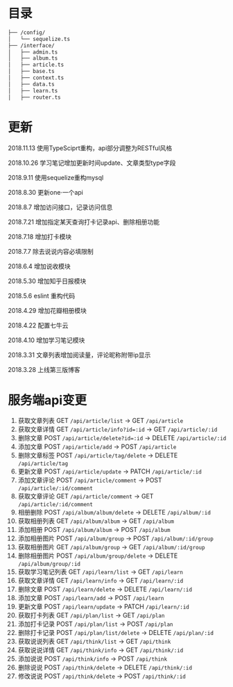 # 目录

```bash
├── /config/
│   └── sequelize.ts
├── /interface/
│   ├── admin.ts
│   ├── album.ts
│   ├── article.ts
│   ├── base.ts
│   ├── context.ts
│   ├── data.ts
│   ├── learn.ts
│   ├── router.ts
```

# 更新

2018.11.13 使用TypeSciprt重构，api部分调整为RESTful风格

2018.10.26 学习笔记增加更新时间update、文章类型type字段

2018.9.11 使用sequelize重构mysql

2018.8.30 更新one·一个api

2018.8.7 增加访问接口，记录访问信息

2018.7.21 增加指定某天查询打卡记录api、删除相册功能

2018.7.18 增加打卡模块

2018.7.7 除去说说内容必填限制

2018.6.4 增加说收模块

2018.5.30 增加知乎日报模块

2018.5.6 eslint 重构代码

2018.4.29 增加花瓣相册模块

2018.4.22 配置七牛云

2018.4.10 增加学习笔记模块

2018.3.31 文章列表增加阅读量，评论昵称附带ip显示

2018.3.28 上线第三版博客


# 服务端api变更

1. 获取文章列表 GET `/api/article/list` -> GET `/api/article`
2. 获取文章详情 GET `/api/article/info?id=:id` -> GET `/api/article/:id`
3. 删除文章 POST `/api/article/delete?id=:id` -> DELETE `/api/article/:id`
4. 添加文章 POST `/api/article/add` -> POST `/api/article`
5. 删除文章标签 POST `/api/article/tag/delete` -> DELETE `/api/article/tag`
6. 更新文章 POST `/api/article/update` -> PATCH `/api/article/:id`
7. 添加文章评论 POST `/api/article/comment` -> POST `/api/article/:id/comment`
8. 获取文章评论 GET `/api/article/comment` -> GET `/api/article/:id/comment`
9. 相册删除 POST `/api/album/album/delete` -> DELETE `/api/album/:id`
10. 获取相册列表 GET `/api/album/album` -> GET `/api/album`
11. 添加相册 POST `/api/album/album` -> POST `/api/album`
12. 添加相册图片 POST `/api/album/group` -> POST `/api/album/:id/group`
13. 获取相册图片 GET `/api/album/group` -> GET `/api/album/:id/group`
14. 删除相册图片 POST `/api/album/group/delete` -> DELETE `/api/album/group/:id`
15. 获取学习笔记列表 GET `/api/learn/list` -> GET `/api/learn`
16. 获取文章详情 GET `/api/learn/info` -> GET `/api/learn/:id`
17. 删除文章 POST `/api/learn/delete` -> DELETE `/api/learn/:id`
18. 添加文章 POST `/api/learn/add` -> POST `/api/learn`
19. 更新文章 POST `/api/learn/update` -> PATCH `/api/learn/:id`
20. 获取打卡列表 GET `/api/plan/list` -> GET `/api/plan`
21. 添加打卡记录 POST `/api/plan/list` -> POST `/api/plan`
22. 删除打卡记录 POST `/api/plan/list/delete` -> DELETE `/api/plan/:id`
23. 获取说说列表 GET `/api/think/list` -> GET `/api/think`
24. 获取说说详情 GET `/api/think/info` -> GET `/api/think/:id`
25. 添加说说 POST `/api/think/info` -> POST `/api/think`
26. 删除说说 POST `/api/think/delete` -> DELETE `/api/think/:id`
26. 修改说说 POST `/api/think/delete` -> POST `/api/think/:id`